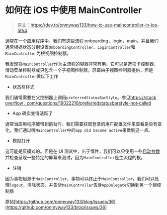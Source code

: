 # 如何在 iOS 中使用 MainController

> 原文：<https://dev.to/onmyway133/how-to-use-maincontroller-in-ios-5fh4>

通常在一个应用程序中，我们有这些流程:onboarding，login，main。并且我们通常根据状态分别设置`OnboardingController`、`LoginController`和`MainController`为根视图控制器。

我发现将`MainController`作为主流程的容器非常有用。它可以是选项卡控制器、滑动菜单控制器或只包含一个子视图控制器。屏幕由子视图控制器提供，但是`MainController`做以下工作

*   状态栏样式

我们通常需要在父控制器上调用`preferredStatusBarStyle`。参见[https://stack overflow . com/questions/19022210/preferredstatusbarstyle-not-called](https://stackoverflow.com/questions/19022210/preferredstatusbarstyle-isnt-called)

*   App 确实变得活跃了

通常当应用程序被带到前台时，我们需要获取登录的用户配置文件来查看是否有变化。我们通过听`MainController`中的`app did become active`来做到这一点。

*   模拟打开

这可能是反模式的。但是在 UI 测试中，出于惰性，我们可以只使用一些[启动参数](http://nshipster.com/launch-arguments-and-environment-variables/)并检查呈现一些特定的屏幕来测试，因为`MainController`是主流程的根。

*   注销

因为事物起源于`MainController`，事物可以终止于`MainController`。我们可以处理`logout`，清除状态，并告诉`MainController`告诉`AppDelegate`切换到另一个根控制器

原帖[https://github.com/onmyway133/blog/issues/36](https://github.com/onmyway133/blog/issues/36)